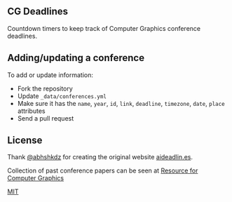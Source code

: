 ## CG Deadlines

Countdown timers to keep track of Computer Graphics conference deadlines.

## Adding/updating a conference

To add or update information:
- Fork the repository
- Update `_data/conferences.yml`
- Make sure it has the `name`, `year`, `id`, `link`, `deadline`, `timezone`, `date`, `place` attributes
- Send a pull request

## License

Thank <a href="http://github.com/abhshkdz/ai-deadlines">@abhshkdz</a> for creating the original website <a href="aideadlin.es">aideadlin.es</a>.

Collection of past conference papers can be seen at <a href="http://kesen.realtimerendering.com/">Resource for Computer Graphics</a>

[MIT][1]

[1]: https://abhshkdz.mit-license.org/